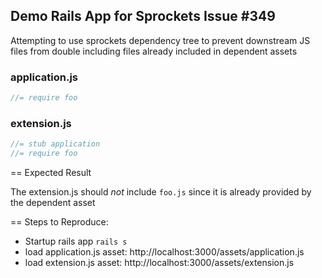 ## Demo Rails App for Sprockets Issue #349

Attempting to use sprockets dependency tree to prevent downstream JS files from double including files already included in dependent assets

### application.js
```javascript
//= require foo
```

### extension.js
```javascript
//= stub application
//= require foo
```

== Expected Result

The extension.js should *not* include `foo.js` since it is already provided by the dependent asset

== Steps to Reproduce:

* Startup rails app `rails s`
* load application.js asset: http://localhost:3000/assets/application.js
* load extension.js asset: http://localhost:3000/assets/extension.js
